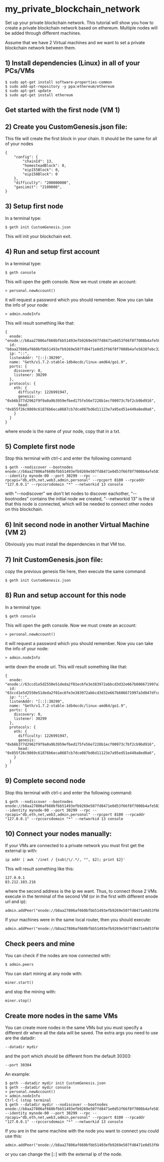 # my_private_blockchain_network
Set up your private blockchain network. This tutorial will show you how to create a private blockchain network based on ethereum. Multiple nodes will be added through different machines.

Assume that we have 2 Virtual machines and we want to set a private blockchain network between them.

## 1) Install dependencies (Linux) in all of your PCs/VMs
```
$ sudo apt-get install software-properties-common
$ sudo add-apt-repository -y ppa:ethereum/ethereum
$ sudo apt-get update
$ sudo apt-get install ethereum
```

## Get started with the first node (VM 1)
## 2) Create you CustomGenesis.json file:
This file will create the first block in your chain. It should be the same for all of your nodes
```
{
    "config": {
        "chainId": 13,
        "homesteadBlock": 0,
        "eip155Block": 0,
        "eip158Block": 0
    },
    "difficulty": "200000000",
    "gasLimit": "2100000",
}
```

## 3) Setup first node
In a terminal type:
```
$ geth init CustomGenesis.json
```
This will init your blockchain exit.

## 4) Run and setup first account
In a terminal type:
```
$ geth console
```
This will open the geth console. Now we must create an account:
```
> personal.newAccount()
```
it will request a password which you should remember. Now you can take the info of your node:
```
> admin.nodeInfo
```
This will result something like that:
```
{
  enode: "enode://b8aa27806af660bfbb51493efb9269e507fd8471e0d53f66f8f7008b4afe5838febc32b3af7274b2939d2864365f86380465e7a2e28c3b94b83aa2d243fb29d9@[::]:30299",
  id: "b8aa27806af660bfbb51493efb9269e507fd8471e0d53f66f8f7008b4afe5838febc32b3af7274b2939d2864365f86380465e7a2e28c3b94b83aa2d243fb29d9",
  ip: "::",
  listenAddr: "[::]:30299",
  name: "Geth/v1.7.2-stable-1db4ecdc/linux-amd64/go1.9",
  ports: {
    discovery: 0,
    listener: 30299
  },
  protocols: {
    eth: {
      difficulty: 1226991947,
      genesis: "0xb6b377d2962f9f9a0a9b3959efbed175fe56e7228b1ecf00973c7bf2cb9bd916",
      head: "0x855f26c9869c61876b6eca8687cb7dce087bd6d11123e7a95ed51e449a8ed0a6",
    }
  }
}
```
where enode is the name of your node, copy that in a txt.

## 5) Complete first node
Stop this terminal with ctrl-c and enter the following command:
```
$ geth --nodiscover --bootnodes enode://b8aa27806af660bfbb51493efb9269e507fd8471e0d53f66f8f7008b4afe5838febc32b3af7274b2939d2864365f86380465e7a2e28c3b94b83aa2d243fb29d9@[::]:30299 --identity mynode-00 --port 30299 --rpc --rpcapi="db,eth,net,web3,admin,personal" --rpcport 8100 --rpcaddr "127.0.0.1" --rpccorsdomain "*" --networkid 13 console
```
with "--nodiscover" we don't let nodes to discover eachother, "--bootnodes" contains the initial node we created, "--networkid 13" is the id that this node is connected, which will be needed to connect other nodes on this blockchain.

## 6) Init second node in another Virtual Machine (VM 2)
Obviously you must install the dependencies in that VM too.

## 7) Init CustomGenesis.json file:
copy the previous genesis file here, then execute the same command:
```
$ geth init CustomGenesis.json
```
## 8) Run and setup account for this node
In a terminal type:
```
$ geth console
```
This will open the geth console. Now we must create an account:
```
> personal.newAccount()
```
it will request a password which you should remember. Now you can take the info of your node:
```
> admin.nodeInfo
```
write down the enode url. This will result something like that:
```
{
  enode: "enode://63ccd1e5d2550e51deda2f01ec6fe3e383972abbcd3d32e667b606671997a3d847dfcde440498b8e5fbe7be70e6e85990f7590e2e04a717fb6dc5020e06ca8de@[::]:30299",
  id: "63ccd1e5d2550e51deda2f01ec6fe3e383972abbcd3d32e667b606671997a3d847dfcde440498b8e5fbe7be70e6e85990f7590e2e04a717fb6dc5020e06ca8de",
  ip: "::",
  listenAddr: "[::]:30299",
  name: "Geth/v1.7.2-stable-1db4ecdc/linux-amd64/go1.9",
  ports: {
    discovery: 0,
    listener: 30299
  },
  protocols: {
    eth: {
      difficulty: 1226991947,
      genesis: "0xb6b377d2962f9f9a0a9b3959efbed175fe56e7228b1ecf00973c7bf2cb9bd916",
      head: "0x855f26c9869c61876b6eca8687cb7dce087bd6d11123e7a95ed51e449a8ed0a6",
    }
  }
}
```

## 9) Complete second node
Stop this terminal with ctrl-c and enter the following command:
```
$ geth --nodiscover --bootnodes enode://b8aa27806af660bfbb51493efb9269e507fd8471e0d53f66f8f7008b4afe5838febc32b3af7274b2939d2864365f86380465e7a2e28c3b94b83aa2d243fb29d9@[::]:30299 --identity mynode-00 --port 30299 --rpc --rpcapi="db,eth,net,web3,admin,personal" --rpcport 8100 --rpcaddr "127.0.0.1" --rpccorsdomain "*" --networkid 13 console
```

## 10) Connect your nodes manually:
If your VMs are connected to a private network you must first get the external ip with:
```
ip addr | awk '/inet / {sub(/\/.*/, "", $2); print $2}'
```
This will result something like this:
```
127.0.0.1
83.212.103.216
```
where the second address is the ip we want.
Thus, to connect those 2 VMs execute in the terminal of the second VM (or in the first with different enode url and ip):
```
admin.addPeer("enode://b8aa27806af660bfbb51493efb9269e507fd8471e0d53f66f8f7008b4afe5838febc32b3af7274b2939d2864365f86380465e7a2e28c3b94b83aa2d243fb29d9@83.212.103.216:30299")
```
If your machines were in the same local router, then you should execute:
```
admin.addPeer("enode://b8aa27806af660bfbb51493efb9269e507fd8471e0d53f66f8f7008b4afe5838febc32b3af7274b2939d2864365f86380465e7a2e28c3b94b83aa2d243fb29d9@[::]:30299")
```

## Check peers and mine
You can check if the nodes are now connected with:
```
$ admin.peers
```
You can start mining at any node with:
```
miner.start()
```
and stop the mining with:
```
miner.stop()
```

## Create more nodes in the same VMs
You can create more nodes in the same VMs but you must specify a different dir where all the data will be saved.
The extra args you need to use are the datadir: 
```
--datadir mydir
```
and the port which should be different from the default 30303:
```
--port 30304
```

An example:
```
$ geth --datadir mydir init CustomGenesis.json
$ geth --datadir mydir console
> personal.newAccount()
> admin.nodeInfo
Ctrl-C (stop terminal
$ geth --datadir mydir --nodiscover --bootnodes enode://b8aa27806af660bfbb51493efb9269e507fd8471e0d53f66f8f7008b4afe5838febc32b3af7274b2939d2864365f86380465e7a2e28c3b94b83aa2d243fb29d9@[::]:30299 --identity mynode-00 --port 30299 --rpc --rpcapi="db,eth,net,web3,admin,personal" --rpcport 8100 --rpcaddr "127.0.0.1" --rpccorsdomain "*" --networkid 13 console
```
If you are in the same machine with the node you want to connect you could use this:
```
admin.addPeer("enode://b8aa27806af660bfbb51493efb9269e507fd8471e0d53f66f8f7008b4afe5838febc32b3af7274b2939d2864365f86380465e7a2e28c3b94b83aa2d243fb29d9@[::]:30299)
```
or you can change the [::] with the external ip of the node.
